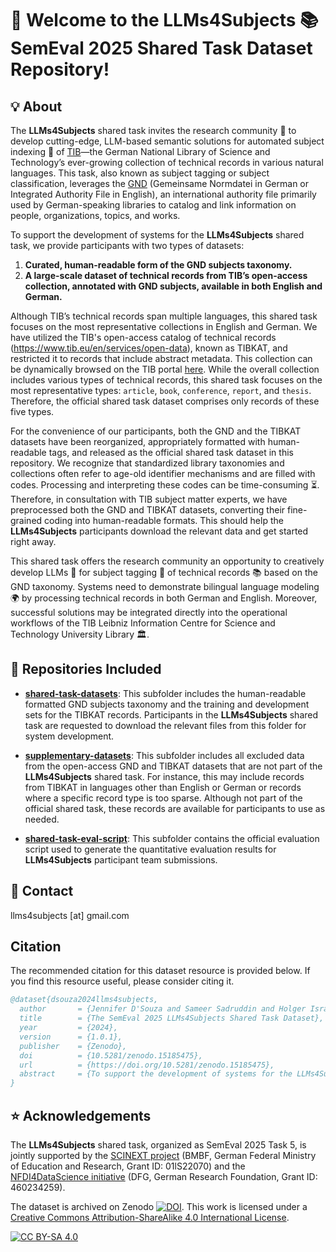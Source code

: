 # 🚀 Welcome to the LLMs4Subjects 📚 SemEval 2025 Shared Task Dataset Repository!

## 💡 About

The **LLMs4Subjects** shared task invites the research community 🤝 to develop cutting-edge, LLM-based semantic solutions for automated subject indexing 📑 of [TIB](https://www.tib.eu/en/)—the German National Library of Science and Technology’s ever-growing collection of technical records in various natural languages. This task, also known as subject tagging or subject classification, leverages the [GND](https://www.dnb.de/EN/Professionell/Standardisierung/GND/gnd_node.html) (Gemeinsame Normdatei in German or Integrated Authority File in English), an international authority file primarily used by German-speaking libraries to catalog and link information on people, organizations, topics, and works.


To support the development of systems for the **LLMs4Subjects** shared task, we provide participants with two types of datasets:

1. **Curated, human-readable form of the GND subjects taxonomy.**
2. **A large-scale dataset of technical records from TIB’s open-access collection, annotated with GND subjects, available in both English and German.**

Although TIB’s technical records span multiple languages, this shared task focuses on the most representative collections in English and German. We have utilized the TIB's open-access catalog of technical records (https://www.tib.eu/en/services/open-data), known as TIBKAT, and restricted it to records that include abstract metadata. This collection can be dynamically browsed on the TIB portal [here](https://www.tib.eu/en/search?tx_tibsearch_search%5Baction%5D=search&tx_tibsearch_search%5Bcnt%5D=20&tx_tibsearch_search%5Bcontroller%5D=Search&tx_tibsearch_search%5BgroupField%5D=matchTitleTypeFirstAuthor_str&tx_tibsearch_search%5Bpg%5D=1&tx_tibsearch_search%5Bquery%5D=prefix%3Atibkat%20%2Babstract%3A%2A%20%2BxmlPath%3Asubject%2F%40type%3Dgnd&cHash=f451c3e5094da4379c764584d10afc8d). While the overall collection includes various types of technical records, this shared task focuses on the most representative types: `article`, `book`, `conference`, `report`, and `thesis`. Therefore, the official shared task dataset comprises only records of these five types.

For the convenience of our participants, both the GND and the TIBKAT datasets have been reorganized, appropriately formatted with human-readable tags, and released as the official shared task dataset in this repository. We recognize that standardized library taxonomies and collections often refer to age-old identifier mechanisms and are filled with codes. Processing and interpreting these codes can be time-consuming ⏳. Therefore, in consultation with TIB subject matter experts, we have preprocessed both the GND and TIBKAT datasets, converting their fine-grained coding into human-readable formats. This should help the **LLMs4Subjects** participants download the relevant data and get started right away.

This shared task offers the research community an opportunity to creatively develop LLMs 🧠 for subject tagging 📑 of technical records 📚 based on the GND taxonomy. Systems need to demonstrate bilingual language modeling 🌍 by processing technical records in both German and English. Moreover, successful solutions may be integrated directly into the operational workflows of the TIB Leibniz Information Centre for Science and Technology University Library 🏛️.


## 📂 Repositories Included

- [**shared-task-datasets**](https://github.com/jd-coderepos/llms4subjects/tree/main/shared-task-datasets): This subfolder includes the human-readable formatted GND subjects taxonomy and the training and development sets for the TIBKAT records. Participants in the **LLMs4Subjects** shared task are requested to download the relevant files from this folder for system development.

- [**supplementary-datasets**](https://github.com/jd-coderepos/llms4subjects/tree/main/supplementary-datasets): This subfolder includes all excluded data from the open-access GND and TIBKAT datasets that are not part of the **LLMs4Subjects** shared task. For instance, this may include records from TIBKAT in languages other than English or German or records where a specific record type is too sparse. Although not part of the official shared task, these records are available for participants to use as needed.

- [**shared-task-eval-script**](https://github.com/jd-coderepos/llms4subjects/tree/main/shared-task-eval-script): This subfolder contains the official evaluation script used to generate the quantitative evaluation results for **LLMs4Subjects** participant team submissions.

## 📧 Contact

llms4subjects [at] gmail.com

## Citation

The recommended citation for this dataset resource is provided below. If you find this resource useful, please consider citing it.

```bibtex
@dataset{dsouza2024llms4subjects,
  author       = {Jennifer D'Souza and Sameer Sadruddin and Holger Israel and Mathias Begoin and Diana Slawig},
  title        = {The SemEval 2025 LLMs4Subjects Shared Task Dataset},
  year         = {2024},
  version      = {1.0.1},
  publisher    = {Zenodo},
  doi          = {10.5281/zenodo.15185475},
  url          = {https://doi.org/10.5281/zenodo.15185475},
  abstract     = {To support the development of systems for the LLMs4Subjects shared task, we provide participants with two types of datasets: (1) a curated, human-readable form of the GND subjects taxonomy, and (2) a large-scale dataset of technical records from TIB’s open-access collection, annotated with GND subjects, available in both English and German.}
}

```

## ⭐ Acknowledgements

The **LLMs4Subjects** shared task, organized as SemEval 2025 Task 5, is jointly supported by the [SCINEXT project](https://scinext-project.github.io/) (BMBF, German Federal Ministry of Education and Research, Grant ID: 01lS22070) and the [NFDI4DataScience initiative](https://www.nfdi4datascience.de/) (DFG, German Research Foundation, Grant ID: 460234259).


The dataset is archived on Zenodo [![DOI](https://zenodo.org/badge/DOI/10.5281/zenodo.15185475.svg)](https://doi.org/10.5281/zenodo.15185475). This work is licensed under a
[Creative Commons Attribution-ShareAlike 4.0 International License][cc-by-sa].

[![CC BY-SA 4.0][cc-by-sa-image]][cc-by-sa]

[cc-by-sa]: http://creativecommons.org/licenses/by-sa/4.0/
[cc-by-sa-image]: https://licensebuttons.net/l/by-sa/4.0/88x31.png
[cc-by-sa-shield]: https://img.shields.io/badge/License-CC%20BY--SA%204.0-lightgrey.svg

